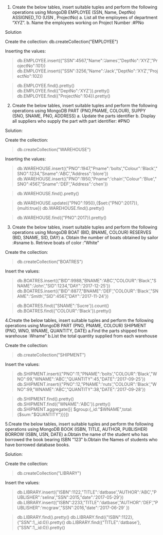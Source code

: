 1. Create the below tables, insert suitable tuples and perform the following  operations using  MongoDB
EMPLOYEE (SSN, Name, DeptNo)
ASSIGNED_TO (USN , ProjectNo) 
a. List all the employees of department “XYZ”.
b. Name the employees working on Project Number :#PNo


Solution

Create the collection:
db.createCollection("EMPLOYEE")

Inserting the values:

>db.EMPLOYEE.insert({"SSN":4567,"Name":'James',"DeptNo":'XYZ',"ProjectNo":101})
>db.EMPLOYEE.insert({"SSN":3256,"Name":'Jack',"DeptNo":'XYZ',"ProjectNo":102})

>db.EMPLOYEE.find().pretty()
> db.EMPLOYEE.find({"DeptNo":'XYZ'}).pretty()
> db.EMPLOYEE.find({"ProjectNo":104}).pretty()

2. Create the below tables, insert suitable tuples and perform the following operations using  MongoDB
PART (PNO,PNAME, COLOUR), 
SUPPY (SNO, SNAME, PNO, ADDRESS)
a. Update the parts identifier 
b. Display all suppliers who supply the part with part identifier: #PNO


Solution:

Create the collection:
 >db.createCollection("WAREHOUSE")

Inserting the values:

>db.WAREHOUSE.insert({"PNO":1947,"Pname":'bolts',"Colour":'Black',"SNO":1234,"Sname":'ABC',"Address":'blore'})
>db.WAREHOUSE.insert({"PNO":1950,"Pname":'chain',"Colour":'Blue',"SNO":4567,"Sname":'DEF',"Address":'chen'})


>db.WAREHOUSE.find().pretty()

> db.WAREHOUSE.update({"PNO":1950},{$set:{"PNO":2017}},{multi:true})
>db.WAREHOUSE.find().pretty()


> db.WAREHOUSE.find({"PNO":2017}).pretty()



3. Create the below tables, insert suitable tuples and perform the following operations using  MongoDB
BOAT (BID, BNAME, COLOUR)
RESERVES (BID, SNAME, SID, DAY)
a. Obtain the number of boats obtained by sailor :#sname
b. Retrieve boats of color :”White”


Create the collection:
> db.createCollection("BOATRES")

Insert the values:
>db.BOATRES.insert({"BID":9988,"BNAME":'ABC',"COLOUR":'Black',"SNAME":'John',"SID":1234,"DAY":'2017-12-25'})
>db.BOATRES.insert({"BID":8877,"BNAME":'DEF',"COLOUR":'Black',"SNAME":'Smith',"SID":4567,"DAY":'2017-11-24'})


> db.BOATRES.find({"SNAME":'Sucre'}).count()
> db.BOATRES.find({"COLOUR":'Black'}).pretty()




4.Create the below tables, insert suitable tuples
and perform the following operations using  MongoDB
PART (PNO, PNAME, COLOUR)
SHIPMENT (PNO, WNO, WNAME, QUANTITY, DATE)
a.Find the parts shipped from warehouse :Wname”
b.List the total quantity supplied from each warehouse 



Create the collection:
>db.createCollection("SHIPMENT")


Insert the values:
>db.SHIPMENT.insert({"PNO":11,"PNAME":'bolts',"COLOUR":'Black',"WNO":99,"WNAME":'ABC',"QUANTITY":45,"DATE":'2017-09-25'})
>db.SHIPMENT.insert({"PNO":12,"PNAME":'nuts',"COLOUR":'Black',"WNO":99,"WNAME":'ABC',"QUANTITY":38,"DATE":'2017-09-28'})




> db.SHIPMENT.find().pretty()
>db.SHIPMENT.find({"WNAME":'ABC'}).pretty()
>db.SHIPMENT.aggregate([{ $group:{_id:"$WNAME",total:{$sum:"$QUANTITY"}}}])





5.Create the below tables, insert suitable tuples and perform the following operations using  MongoDB
BOOK (ISBN, TITLE, AUTHOR, PUBLISHER)
BORROW (ISBN, USN, DATE)
a.Obtain the name of the student who has borrowed the book bearing ISBN "123‟ 
b.Obtain the Names of students who have borrowed database books.



Solution:

Create the collection:
>db.createCollection("LIBRARY")


Insert the values:

>db.LIBRARY.insert({"ISBN":1122,"TITLE":'datbase',"AUTHOR":'ABC',"PUBLISHER":'selina',"SSN":2015,"date":'2017-05-29'})
>db.LIBRARY.insert({"ISBN":2233,"TITLE":'datbase',"AUTHOR":'DEF',"PUBLISHER":'mcgraw',"SSN":2016,"date":'2017-06-29' })



>db.LIBRARY.find().pretty()
>db.LIBRARY.find({"ISBN":1122},{"SSN":1,_id:0}).pretty()
>db.LIBRARY.find({"TITLE":'datbase'},{"SSN":1,_id:0}).pretty()
